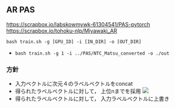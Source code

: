 ## AR PAS
https://scrapbox.io/labskowmywk-61304541/PAS-pytorch
https://scrapbox.io/tohoku-nlp/Miyawaki_AR

`bash train.sh -g [GPU_ID] -i [IN_DIR] -o [OUT_DIR]`
* `bash train.sh -g 1 -i ../PAS/NTC_Matsu_converted -o ./out` 


### 方針
* 入力ベクトルに次元４のラベルベクトルをconcat
* 得られたラベルベクトルに対して， 上位nまでを採用
  <img src="https://latex.codecogs.com/gif.latex?n&space;=&space;N&space;\cdot&space;\frac{T-t}{T}" />
* 得られたラベルベクトルに対して， 入力ラベルベクトルに上書き
